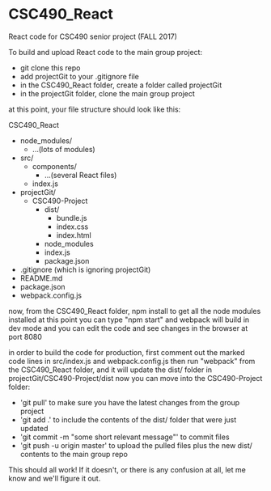 # CSC490_React
React code for CSC490 senior project (FALL 2017)

To build and upload React code to the main group project:

- git clone this repo
- add projectGit to your .gitignore file
- in the CSC490_React folder, create a folder called projectGit
- in the projectGit folder, clone the main group project

at this point, your file structure should look like this:

CSC490_React
   - node_modules/
       - ...(lots of modules)
   - src/
       - components/
           - ...(several React files)
       - index.js
   - projectGit/
       - CSC490-Project
           - dist/
               - bundle.js
               - index.css
               - index.html
           - node_modules
           - index.js
           - package.json
   - .gitignore (which is ignoring projectGit)
   - README.md
   - package.json
   - webpack.config.js

now, from the CSC490_React folder, npm install to get all the node modules installed
at this point you can type "npm start" and webpack will build in dev mode and you can edit the code and see changes in the browser at port 8080


in order to build the code for production, first comment out the marked code lines in src/index.js and webpack.config.js then run "webpack" from the CSC490_React folder, and it will update the dist/ folder in projectGit/CSC490-Project/dist
now you can move into the CSC490-Project folder:
   - 'git pull' to make sure you have the latest changes from the group project
   - 'git add .' to include the contents of the dist/ folder that were just updated
   - 'git commit -m "some short relevant message"' to commit files
   - 'git push -u origin master' to upload the pulled files plus the new dist/ contents to the main group repo

This should all work! If it doesn't, or there is any confusion at all, let me know and we'll figure it out.
